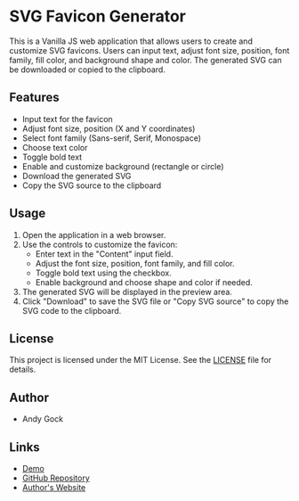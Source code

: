 # SVG Favicon Generator

This is a Vanilla JS web application that allows users to create and customize SVG favicons. Users can input text, adjust font size, position, font family, fill color, and background shape and color. The generated SVG can be downloaded or copied to the clipboard.

## Features

- Input text for the favicon
- Adjust font size, position (X and Y coordinates)
- Select font family (Sans-serif, Serif, Monospace)
- Choose text color
- Toggle bold text
- Enable and customize background (rectangle or circle)
- Download the generated SVG
- Copy the SVG source to the clipboard

## Usage

1. Open the application in a web browser.
2. Use the controls to customize the favicon:
   - Enter text in the "Content" input field.
   - Adjust the font size, position, font family, and fill color.
   - Toggle bold text using the checkbox.
   - Enable background and choose shape and color if needed.
3. The generated SVG will be displayed in the preview area.
4. Click "Download" to save the SVG file or "Copy SVG source" to copy the SVG code to the clipboard.

## License

This project is licensed under the MIT License. See the [LICENSE](LICENSE) file for details.

## Author

- Andy Gock

## Links

- [Demo](https://svg.gock.net/)
- [GitHub Repository](https://github.com/andygock/svg-favicon-generator/)
- [Author's Website](https://gock.net/)
